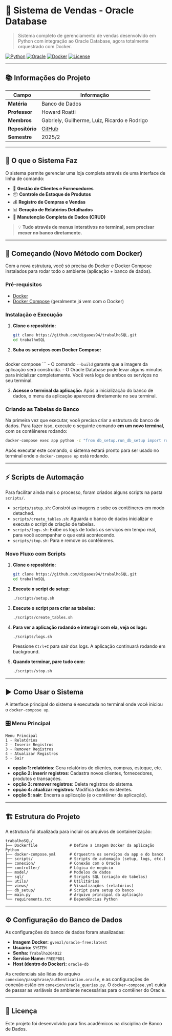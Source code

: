 # 🏪 Sistema de Vendas - Oracle Database

> Sistema completo de gerenciamento de vendas desenvolvido em Python com integração ao Oracle Database, agora totalmente orquestrado com Docker.

[![Python](https://img.shields.io/badge/Python-3.12-blue.svg)](https://python.org)
[![Oracle](https://img.shields.io/badge/Oracle-Database-red.svg)](https://www.oracle.com/database/free/)
[![Docker](https://img.shields.io/badge/Docker-Compose-blue.svg)](https://docs.docker.com/compose/)
[![License](https://img.shields.io/badge/License-Academic-green.svg)]()

---

## 📚 Informações do Projeto

| Campo | Informação |
|-------|------------|
| **Matéria** | Banco de Dados |
| **Professor** | Howard Roatti |
| **Membros** | Gabriely, Guilherme, Luiz, Ricardo e Rodrigo |
| **Repositório** | [GitHub](https://github.com/digaoes94/trabalhoSQL.git) |
| **Semestre** | 2025/2 |

---

## 🎯 O que o Sistema Faz

O sistema permite gerenciar uma loja completa através de uma interface de linha de comando:

- 👥 **Gestão de Clientes e Fornecedores**
- 📦 **Controle de Estoque de Produtos**
- 💰 **Registro de Compras e Vendas**
- 📊 **Geração de Relatórios Detalhados**
- 🔄 **Manutenção Completa de Dados (CRUD)**

> 💡 **Tudo através de menus interativos no terminal, sem precisar mexer no banco diretamente.**

---

## 🚀 Começando (Novo Método com Docker)

Com a nova estrutura, você só precisa do Docker e Docker Compose instalados para rodar todo o ambiente (aplicação + banco de dados).

### Pré-requisitos

- [Docker](https://docs.docker.com/get-docker/)
- [Docker Compose](https://docs.docker.com/compose/install/) (geralmente já vem com o Docker)

### Instalação e Execução

1.  **Clone o repositório:**
    ```bash
    git clone https://github.com/digaoes94/trabalhoSQL.git
    cd trabalhoSQL
    ```

2.  **Suba os serviços com Docker Compose:**
    ```bash
docker compose
    ```
    - O comando `--build` garante que a imagem da aplicação será construída.
    - O Oracle Database pode levar alguns minutos para inicializar completamente. Você verá logs de ambos os serviços no seu terminal.

3.  **Acesse o terminal da aplicação:**
    Após a inicialização do banco de dados, o menu da aplicação aparecerá diretamente no seu terminal.

### Criando as Tabelas do Banco

Na primeira vez que executar, você precisa criar a estrutura do banco de dados. Para fazer isso, execute o seguinte comando **em um novo terminal**, com os contêineres rodando:

```bash
docker-compose exec app python -c "from db_setup.run_db_setup import run; run()"
```

Após executar este comando, o sistema estará pronto para ser usado no terminal onde o `docker-compose up` está rodando.

---

## ⚡ Scripts de Automação

Para facilitar ainda mais o processo, foram criados alguns scripts na pasta `scripts/`.

-   `scripts/setup.sh`: Constrói as imagens e sobe os contêineres em modo detached.
-   `scripts/create_tables.sh`: Aguarda o banco de dados inicializar e executa o script de criação de tabelas.
-   `scripts/logs.sh`: Exibe os logs de todos os serviços em tempo real, para você acompanhar o que está acontecendo.
-   `scripts/stop.sh`: Para e remove os contêineres.

### Novo Fluxo com Scripts

1.  **Clone o repositório:**
    ```bash
    git clone https://github.com/digaoes94/trabalhoSQL.git
    cd trabalhoSQL
    ```

2.  **Execute o script de setup:**
    ```bash
    ./scripts/setup.sh
    ```

3.  **Execute o script para criar as tabelas:**
    ```bash
    ./scripts/create_tables.sh
    ```

4.  **Para ver a aplicação rodando e interagir com ela, veja os logs:**
    ```bash
    ./scripts/logs.sh
    ```
    Pressione `Ctrl+C` para sair dos logs. A aplicação continuará rodando em background.

5.  **Quando terminar, pare tudo com:**
    ```bash
    ./scripts/stop.sh
    ```

---

## ▶️ Como Usar o Sistema

A interface principal do sistema é executada no terminal onde você iniciou o `docker-compose up`.

### 🎛️ Menu Principal

```
Menu Principal
1 - Relatórios
2 - Inserir Registros
3 - Remover Registros
4 - Atualizar Registros
5 - Sair
```

- **opção 1: relatórios**: Gera relatórios de clientes, compras, estoque, etc.
- **opção 2: inserir registros**: Cadastra novos clientes, fornecedores, produtos e transações.
- **opção 3: remover registros**: Deleta registros do sistema.
- **opção 4: atualizar registros**: Modifica dados existentes.
- **opção 5: sair**: Encerra a aplicação (e o contêiner da aplicação).

---

## 🏗️ Estrutura do Projeto

A estrutura foi atualizada para incluir os arquivos de containerização:

```
trabalhoSQL/
├── Dockerfile              # Define a imagem Docker da aplicação Python
├── docker-compose.yml      # Orquestra os serviços da app e do banco
├── scripts/                # Scripts de automação (setup, logs, etc.)
├── conexion/               # Conexão com o Oracle
├── controller/             # Lógica de negócio
├── model/                  # Modelos de dados
├── sql/                    # Scripts SQL (criação de tabelas)
├── utils/                  # Utilitários
├── views/                  # Visualizações (relatórios)
├── db_setup/               # Script para setup do banco
├── main.py                 # Arquivo principal da aplicação
└── requirements.txt        # Dependências Python
```

---

## ⚙️ Configuração do Banco de Dados

As configurações do banco de dados foram atualizadas:

-   **Imagem Docker:** `gvenzl/oracle-free:latest`
-   **Usuário:** `SYSTEM`
-   **Senha:** `Trabalho204012`
-   **Service Name:** `FREEPBD1`
-   **Host (dentro do Docker):** `oracle-db`

As credenciais são lidas do arquivo `conexion/passphrase/authentication.oracle`, e as configurações de conexão estão em `conexion/oracle_queries.py`. O `docker-compose.yml` cuida de passar as variáveis de ambiente necessárias para o contêiner do Oracle.

---

## 📄 Licença

Este projeto foi desenvolvido para fins acadêmicos na disciplina de Banco de Dados.